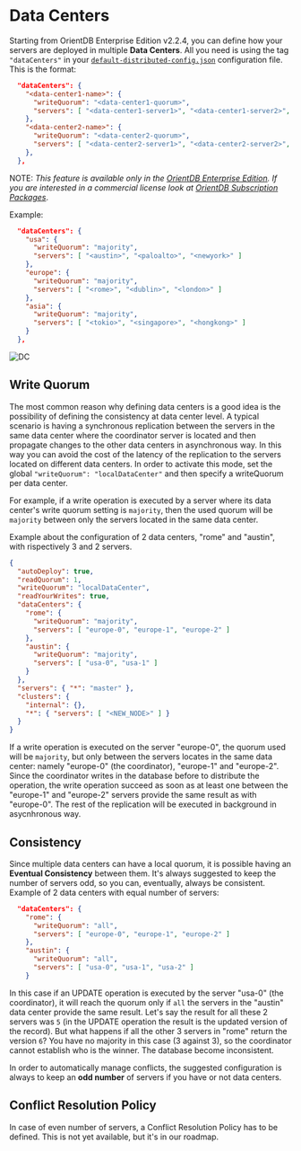 # Data Centers

Starting from OrientDB Enterprise Edition v2.2.4, you can define how your servers are deployed in multiple **Data Centers**. All you need is using the tag `"dataCenters"` in your [`default-distributed-config.json`](Distributed-Configuration.html#default-distributed-db-configjson) configuration file. This is the format:

```json
  "dataCenters": {
    "<data-center1-name>": {
      "writeQuorum": "<data-center1-quorum>",
      "servers": [ "<data-center1-server1>", "<data-center1-server2>", "<data-center1-serverN>" ]
    },
    "<data-center2-name>": {
      "writeQuorum": "<data-center2-quorum>",
      "servers": [ "<data-center2-server1>", "<data-center2-server2>", "<data-center2-serverN>" ]
    },
  },
```

NOTE: _This feature is available only in the [OrientDB Enterprise Edition](http://orientdb.com/orientdb-enterprise). If you are interested in a commercial license look at [OrientDB Subscription Packages](http://orientdb.com/support)_.

Example:

```json
  "dataCenters": {
    "usa": {
      "writeQuorum": "majority",
      "servers": [ "<austin>", "<paloalto>", "<newyork>" ]
    },
    "europe": {
      "writeQuorum": "majority",
      "servers": [ "<rome>", "<dublin>", "<london>" ]
    },
    "asia": {
      "writeQuorum": "majority",
      "servers": [ "<tokio>", "<singapore>", "<hongkong>" ]
    }
  },
```

![DC](http://orientdb.com/wp-content/uploads/2016/07/orientdb-dc1.png)

## Write Quorum

The most common reason why defining data centers is a good idea is the possibility of defining the consistency at data center level. A typical scenario is having a synchronous replication between the servers in the same data center where the coordinator server is located and then propagate changes to the other data centers in asynchronous way. In this way you can avoid the cost of the latency of the replication to the servers located on different data centers. In order to activate this mode, set the global `"writeQuorum": "localDataCenter"` and then specify a writeQuorum per data center.

For example, if a write operation is executed by a server where its data center's write quorum setting is `majority`, then the used quorum will be `majority` between only the servers located in the same data center.

Example about the configuration of 2 data centers, "rome" and "austin", with rispectively 3 and 2 servers.

```json
{
  "autoDeploy": true,
  "readQuorum": 1,
  "writeQuorum": "localDataCenter",
  "readYourWrites": true,
  "dataCenters": {
    "rome": {
      "writeQuorum": "majority",
      "servers": [ "europe-0", "europe-1", "europe-2" ]
    },
    "austin": {
      "writeQuorum": "majority",
      "servers": [ "usa-0", "usa-1" ]
    }
  },
  "servers": { "*": "master" },
  "clusters": {
    "internal": {},
    "*": { "servers": [ "<NEW_NODE>" ] }
  }
}
```

If a write operation is executed on the server "europe-0", the quorum used will be `majority`, but only between the servers locates in the same data center: namely "europe-0" (the coordinator), "europe-1" and "europe-2". Since the coordinator writes in the database before to distribute the operation, the write operation succeed as soon as at least one between the "europe-1" and "europe-2" servers provide the same result as with "europe-0". The rest of the replication will be executed in background in asycnhronous way.

## Consistency

Since multiple data centers can have a local quorum, it is possible having an **Eventual Consistency** between them. It's always suggested to keep the number of servers odd, so you can, eventually, always be consistent. Example of 2 data centers with equal number of servers:

```json
  "dataCenters": {
    "rome": {
      "writeQuorum": "all",
      "servers": [ "europe-0", "europe-1", "europe-2" ]
    },
    "austin": {
      "writeQuorum": "all",
      "servers": [ "usa-0", "usa-1", "usa-2" ]
    }
```

In this case if an UPDATE operation is executed by the server "usa-0" (the coordinator), it will reach the quorum only if `all` the servers in the "austin" data center provide the same result. Let's say the result for all these 2 servers was `5` (in the UPDATE operation the result is the updated version of the record). But what happens if all the other 3 servers in "rome" return the version `6`? You have no majority in this case (3 against 3), so the coordinator cannot establish who is the winner. The database become inconsistent.

In order to automatically manage conflicts, the suggested configuration is always to keep an **odd number** of servers if you have or not data centers.

## Conflict Resolution Policy

In case of even number of servers, a Conflict Resolution Policy has to be defined. This is not yet available, but it's in our roadmap.
